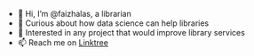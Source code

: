 - 👋 Hi, I’m @faizhalas, a librarian
- 👀 Curious about how data science can help libraries
- 💞️ Interested in any project that would improve library services
- 📫 Reach me on [Linktree](https://linktr.ee/faizhalas)
